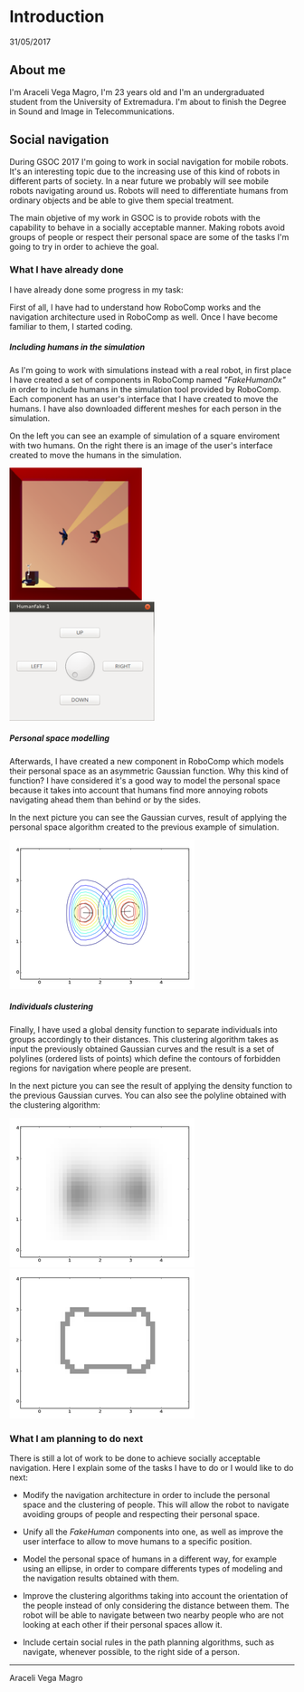 # Introduction

31/05/2017

## About me

I'm Araceli Vega Magro, I'm 23 years old and I'm an undergraduated student from the University of Extremadura. I'm about to finish the Degree in Sound and Image in Telecommunications. 

## Social navigation
During GSOC 2017 I'm going to work in social navigation for mobile robots. It's an interesting topic due to the increasing use of this kind of robots in different parts of society. In a near future we probably will see mobile robots navigating around us. Robots will need to differentiate humans from ordinary objects and be able to give them special treatment.

The main objetive of my work in GSOC is to provide robots with the capability to behave in a socially acceptable manner. Making robots avoid groups of people or respect their personal space are some of the tasks I'm going to try in order to achieve the goal.

### What I have already done
I have already done some progress in my task:

First of all, I have had to understand how RoboComp works and the navigation architecture used in RoboComp as well. Once I have become familiar to them, I started coding.

##### Including humans in the simulation
As I'm going to work with simulations instead with a real robot, in first place I have created a set of components in RoboComp named _"FakeHuman0x"_ in order to include humans in the simulation tool provided by RoboComp. Each component has an user's interface that I have created to move the humans. I have also downloaded different meshes for each person in the simulation.

On the left you can see an example of simulation of a square enviroment with two humans. On the right there is an image of the user's interface created to move the humans in the simulation. 

![Example simulation](pictures/simulacion_ejemplo.png) &nbsp; &nbsp; &nbsp; ![User's interface](pictures/interfaz.png) 


##### Personal space modelling
Afterwards, I have created a new component in RoboComp which models their personal space as an asymmetric Gaussian function. Why this kind of function? I have considered it's a good way to model the personal space because it takes into account that humans find more annoying robots navigating ahead them than behind or by the sides. 

In the next picture you can see the Gaussian curves, result of applying the personal space algorithm created to the previous example of simulation.


![Gaussian curves obtained](pictures/gauss_ejemplo.png) 

##### Individuals clustering
Finally, I have used a global density function to separate individuals into groups accordingly to their distances. This clustering algorithm takes as input the previously obtained Gaussian curves and the result is a set of polylines (ordered lists of points) which define the contours of forbidden regions for navigation where people are present.

In the next picture you can see the result of applying the density function to the previous Gaussian curves. You can also see the polyline obtained with the clustering algorithm:

![Result of applying the density function](pictures/densidad.png) ![Resulting polyline](pictures/polyline_ejemplo.png)



### What I am planning to do next

There is still a lot of work to be done to achieve socially acceptable navigation. Here I explain some of the tasks I have to do or I would like to do next:

* Modify the navigation architecture in order to include the personal space and the clustering of people. This will allow the robot to navigate avoiding groups of people and respecting their personal space.

* Unify all the _FakeHuman_ components into one, as well as improve the user interface to allow to move humans to a specific position.

* Model the personal space of humans in a different way, for example using an ellipse, in order to compare differents types of modeling and the navigation results obtained with them.

* Improve the clustering algorithms taking into account the orientation of the people instead of only considering the distance between them. The robot will be able to navigate between two nearby people who are not looking at each other if their personal spaces allow it. 

* Include certain social rules in the path planning algorithms, such as navigate, whenever possible, to the right side of a person.


* * *
Araceli Vega Magro

